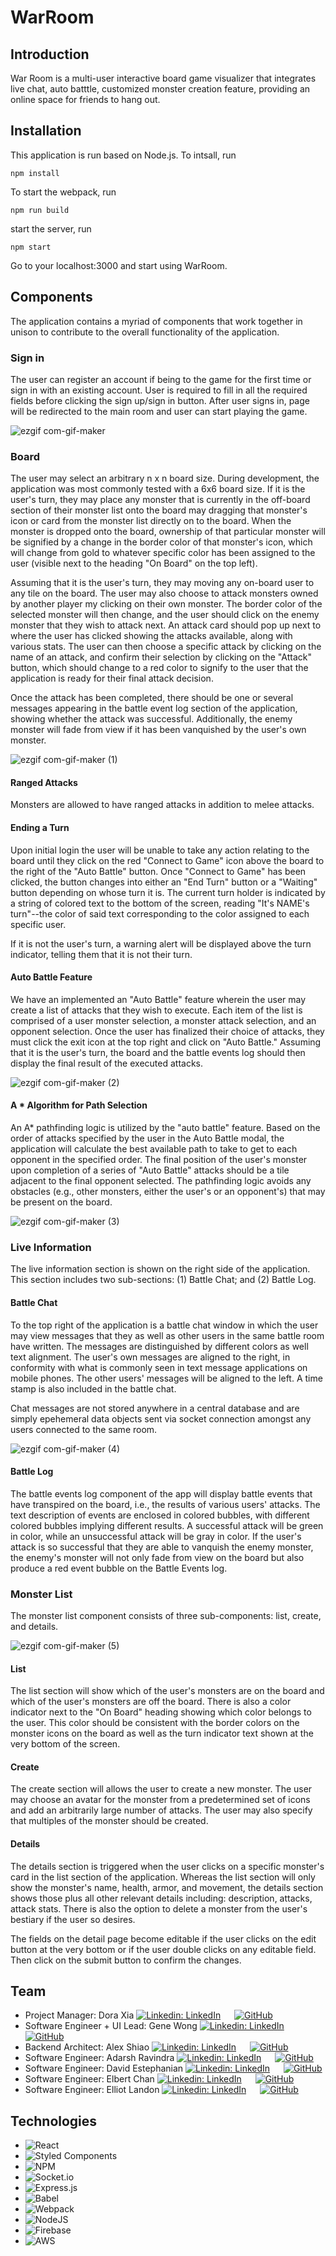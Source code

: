 # WarRoom

## Introduction
War Room is a multi-user interactive board game visualizer that integrates live chat, auto batttle, customized monster creation feature, providing an online space for friends to hang out.

## Installation
This application is run based on Node.js. To intsall, run

`
 npm install
`

To start the webpack, run

`
npm run build
`

start the server, run

`
npm start
`

Go to your localhost:3000 and start using WarRoom.

## Components

The application contains a myriad of components that work together in unison to contribute to the overall functionality of the application.

### Sign in
The user can register an account if being to the game for the first time or sign in with an existing account. User is required to fill in all the required fields before clicking the sign up/sign in button. After user signs in, page will be redirected to the main room and user can start playing the game.

![ezgif com-gif-maker](https://user-images.githubusercontent.com/81209759/168527870-0fc190b6-b96d-4abf-a619-f220a05d5df8.gif)


### Board

The user may select an arbitrary n x n board size. During development, the application was most commonly tested with a 6x6 board size. If it is the user's turn, they may place any monster that is currently in the off-board section of their monster list onto the board may dragging that monster's icon or card from the monster list directly on to the board. When the monster is dropped onto the board, ownership of that particular monster will be signified by a change in the border color of that monster's icon, which will change from gold to whatever specific color has been assigned to the user (visible next to the heading "On Board" on the top left).

Assuming that it is the user's turn, they may moving any on-board user to any tile on the board. The user may also choose to attack monsters owned by another player my clicking on their own monster. The border color of the selected monster will then change, and the user should click on the enemy monster that they wish to attack next. An attack card should pop up next to where the user has clicked showing the attacks available, along with various stats. The user can then choose a specific attack by clicking on the name of an attack, and confirm their selection by clicking on the "Attack" button, which should change to a red color to signify to the user that the application is ready for their final attack decision.

Once the attack has been completed, there should be one or several messages appearing in the battle event log section of the application, showing whether the attack was successful. Additionally, the enemy monster will fade from view if it has been vanquished by the user's own monster.

![ezgif com-gif-maker (1)](https://user-images.githubusercontent.com/81209759/168528186-8585c447-559f-4d3a-abcd-4fce883241db.gif)


#### Ranged Attacks

Monsters are allowed to have ranged attacks in addition to melee attacks.

#### Ending a Turn

Upon initial login the user will be unable to take any action relating to the board until they click on the red "Connect to Game" icon above the board to the right of the "Auto Battle" button. Once "Connect to Game" has been clicked, the button changes into either an "End Turn" button or a "Waiting" button depending on whose turn it is. The current turn holder is indicated by a string of colored text to the bottom of the screen, reading "It's NAME's turn"--the color of said text corresponding to the color assigned to each specific user.

If it is not the user's turn, a warning alert will be displayed above the turn indicator, telling them that it is not their turn.

#### Auto Battle Feature

We have an implemented an "Auto Battle" feature wherein the user may create a list of attacks that they wish to execute. Each item of the list is comprised of a user monster selection, a monster attack selection, and an opponent selection. Once the user has finalized their choice of attacks, they must click the exit icon at the top right and click on "Auto Battle." Assuming that it is the user's turn, the board and the battle events log should then display the final result of the executed attacks.

![ezgif com-gif-maker (2)](https://user-images.githubusercontent.com/81209759/168528306-6c0fb00f-cd2b-400f-8837-bfb47e637e41.gif)


#### A * Algorithm for Path Selection

An A* pathfinding logic is utilized by the "auto battle" feature. Based on the order of attacks specified by the user in the Auto Battle modal, the application will calculate the best available path to take to get to each opponent in the specified order. The final position of the user's monster upon completion of a series of "Auto Battle" attacks should be a tile adjacent to the final opponent selected. The pathfinding logic avoids any obstacles (e.g., other monsters, either the user's or an opponent's) that may be present on the board.


![ezgif com-gif-maker (3)](https://user-images.githubusercontent.com/81209759/168528424-04fef870-26e3-4810-aeee-fb82b4492683.gif)


### Live Information

The live information section is shown on the right side of the application. This section includes two sub-sections: (1) Battle Chat; and (2) Battle Log.
#### Battle Chat

To the top right of the application is a battle chat window in which the user may view messages that they as well as other users in the same battle room have written. The messages are distinguished by different colors as well text alignment. The user's own messages are aligned to the right, in conformity with what is commonly seen in text message applications on mobile phones. The other users' messages will be aligned to the left. A time stamp is also included in the battle chat.

Chat messages are not stored anywhere in a central database and are simply epehemeral data objects sent via socket connection amongst any users connected to the same room.

![ezgif com-gif-maker (4)](https://user-images.githubusercontent.com/81209759/168528535-9e7855f8-f70d-4d76-9c3c-5df104e9d701.gif)



#### Battle Log

The battle events log component of the app will display battle events that have transpired on the board, i.e., the results of various users' attacks. The text description of events are enclosed in colored bubbles, with different colored bubbles implying different results. A successful attack will be green in color, while an unsuccessful attack will be gray in color. If the user's attack is so successful that they are able to vanquish the enemy monster, the enemy's monster will not only fade from view on the board but also produce a red event bubble on the Battle Events log.
### Monster List

The monster list component consists of three sub-components: list, create, and details.

![ezgif com-gif-maker (5)](https://user-images.githubusercontent.com/81209759/168528765-061de5ae-1502-4bad-91fa-04223434241b.gif)


#### List

The list section will show which of the user's monsters are on the board and which of the user's monsters are off the board. There is also a color indicator next to the "On Board" heading showing which color belongs to the user. This color should be consistent with the border colors on the monster icons on the board as well as the turn indicator text shown at the very bottom of the screen.

#### Create

The create section will allows the user to create a new monster. The user may choose an avatar for the monster from a predetermined set of icons and add an arbitrarily large number of attacks. The user may also specify that multiples of the monster should be created.
#### Details

The details section is triggered when the user clicks on a specific monster's card in the list section of the application. Whereas the list section will only show the monster's name, health, armor, and movement, the details section shows those plus all other relevant details including: description, attacks, attack stats. There is also the option to delete a monster from the user's bestiary if the user so desires.

The fields on the detail page become editable if the user clicks on the edit button at the very bottom or if the user double clicks on any editable field. Then click on the submit button to confirm the changes.

## Team
* Project Manager: Dora Xia
[![Linkedin: LinkedIn](https://img.shields.io/badge/linkedin-%230077B5.svg?style=for-the-badge&logo=linkedin&logoColor=white&link=https://www.linkedin.com/in/doraxia/)](https://www.linkedin.com/in/doraxia/) &emsp; [![GitHub](https://img.shields.io/badge/github-%23121011.svg?style=for-the-badge&logo=github&logoColor=white&link=https://github.com/Dora821)](https://github.com/Dora821)
* Software Engineer + UI Lead: Gene Wong
[![Linkedin: LinkedIn](https://img.shields.io/badge/linkedin-%230077B5.svg?style=for-the-badge&logo=linkedin&logoColor=white&link=https://www.linkedin.com/in/genehwong/)](https://www.linkedin.com/in/genehwong/) &emsp; [![GitHub](https://img.shields.io/badge/github-%23121011.svg?style=for-the-badge&logo=github&logoColor=white&link=https://github.com/genewongs)](https://github.com/genewongs)
* Backend Architect: Alex Shiao
[![Linkedin: LinkedIn](https://img.shields.io/badge/linkedin-%230077B5.svg?style=for-the-badge&logo=linkedin&logoColor=white&link=https://www.linkedin.com/in/alexander-shiao/)](https://www.linkedin.com/in/alexander-shiao/) &emsp; [![GitHub](https://img.shields.io/badge/github-%23121011.svg?style=for-the-badge&logo=github&logoColor=white&link=https://github.com/alexshiao99)](https://github.com/alexshiao99)
* Software Engineer: Adarsh Ravindra
[![Linkedin: LinkedIn](https://img.shields.io/badge/linkedin-%230077B5.svg?style=for-the-badge&logo=linkedin&logoColor=white&link=https://www.linkedin.com/in/adarshraj-ravindran-75832a183/)](https://www.linkedin.com/in/adarshraj-ravindran-75832a183/) &emsp; [![GitHub](https://img.shields.io/badge/github-%23121011.svg?style=for-the-badge&logo=github&logoColor=white&link=https://github.com/AdarshrajRav)](https://github.com/AdarshrajRav)
* Software Engineer: David Estephanian
[![Linkedin: LinkedIn](https://img.shields.io/badge/linkedin-%230077B5.svg?style=for-the-badge&logo=linkedin&logoColor=white&link=https://www.linkedin.com/in/david-estephanian-738039160)](https://www.linkedin.com/in/david-estephanian-738039160) &emsp; [![GitHub](https://img.shields.io/badge/github-%23121011.svg?style=for-the-badge&logo=github&logoColor=white&link=https://github.com/bootdme)](https://github.com/bootdme)
* Software Engineer: Elbert Chan
[![Linkedin: LinkedIn](https://img.shields.io/badge/linkedin-%230077B5.svg?style=for-the-badge&logo=linkedin&logoColor=white&link=https://www.linkedin.com/in/elbertchan/)](https://www.linkedin.com/in/elbertchan/) &emsp; [![GitHub](https://img.shields.io/badge/github-%23121011.svg?style=for-the-badge&logo=github&logoColor=white&link=github.com/gaolbreaker)](https://github.com/gaolbreaker)
* Software Engineer: Elliot Landon
[![Linkedin: LinkedIn](https://img.shields.io/badge/linkedin-%230077B5.svg?style=for-the-badge&logo=linkedin&logoColor=white&link=https://www.linkedin.com/in/elliot-landon/)](https://www.linkedin.com/in/elliot-landon/) &emsp; [![GitHub](https://img.shields.io/badge/github-%23121011.svg?style=for-the-badge&logo=github&logoColor=white&link=https://github.com/ElliotLandon)](https://github.com/ElliotLandon)


## Technologies

* ![React](https://img.shields.io/badge/react-%2320232a.svg?style=for-the-badge&logo=react&logoColor=%2361DAFB)
* ![Styled Components](https://img.shields.io/badge/styled--components-DB7093?style=for-the-badge&logo=styled-components&logoColor=white)
* ![NPM](https://img.shields.io/badge/NPM-%23000000.svg?style=for-the-badge&logo=npm&logoColor=white)
* ![Socket.io](https://img.shields.io/badge/Socket.io-black?style=for-the-badge&logo=socket.io&badgeColor=010101)
* ![Express.js](https://img.shields.io/badge/express.js-%23404d59.svg?style=for-the-badge&logo=express&logoColor=%2361DAFB)
* ![Babel](https://img.shields.io/badge/Babel-F9DC3e?style=for-the-badge&logo=babel&logoColor=black)
* ![Webpack](https://img.shields.io/badge/webpack-%238DD6F9.svg?style=for-the-badge&logo=webpack&logoColor=black)
* ![NodeJS](https://img.shields.io/badge/node.js-6DA55F?style=for-the-badge&logo=node.js&logoColor=white)
* ![Firebase](https://img.shields.io/badge/firebase-%23039BE5.svg?style=for-the-badge&logo=firebase)
* ![AWS](https://img.shields.io/badge/AWS-%23FF9900.svg?style=for-the-badge&logo=amazon-aws&logoColor=white)
